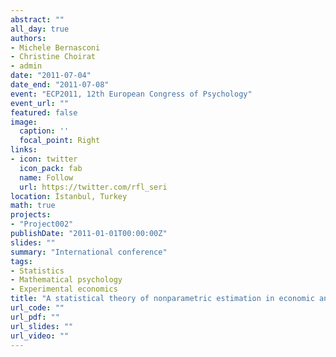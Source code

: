 ```yaml
---
abstract: ""
all_day: true
authors:
- Michele Bernasconi
- Christine Choirat
- admin
date: "2011-07-04"
date_end: "2011-07-08"
event: "ECP2011, 12th European Congress of Psychology"
event_url: ""
featured: false
image:
  caption: ''
  focal_point: Right
links:
- icon: twitter
  icon_pack: fab
  name: Follow
  url: https://twitter.com/rfl_seri
location: İstanbul, Turkey
math: true
projects:
- "Project002"
publishDate: "2011-01-01T00:00:00Z"
slides: ""
summary: "International conference"
tags:
- Statistics
- Mathematical psychology
- Experimental economics
title: "A statistical theory of nonparametric estimation in economic and psychophysical experiments"
url_code: ""
url_pdf: ""
url_slides: ""
url_video: ""
---
```

